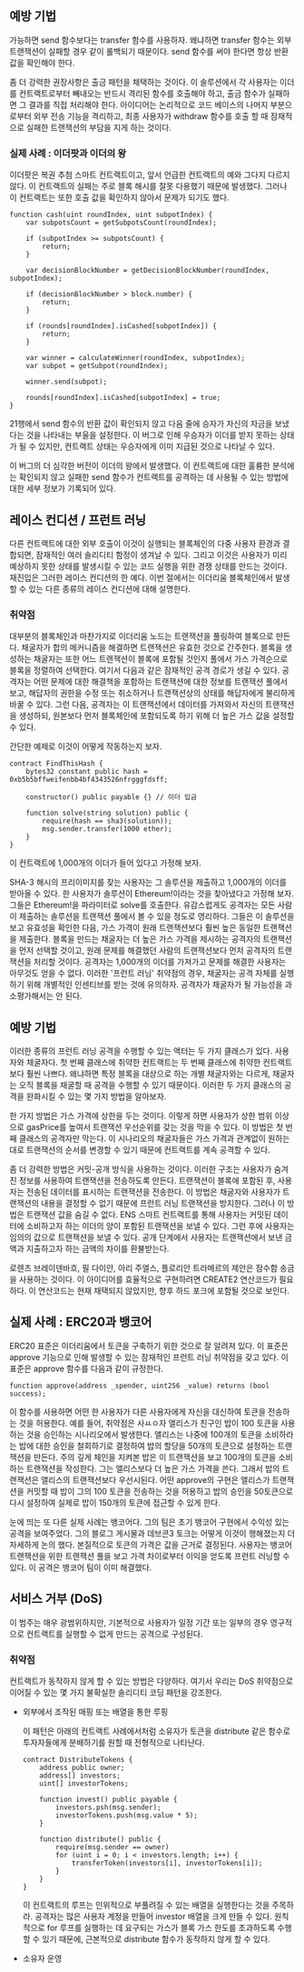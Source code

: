 ## 예방 기법

가능하면 send 함수보다는 transfer 함수를 사용하자. 왜냐하면 transfer 함수는 외부 트랜잭션이 실패할 경우 같이 롤백되기 때문이다. send 함수를 써야 한다면 항상 반환 값을 확인해야 한다.

좀 더 강력한 권장사항은 출금 패턴을 채택하는 것이다. 이 솔루션에서 각 사용자는 이더를 컨트랙트로부터 빼내오는 반드시 격리된 함수를 호출해야 하고, 출금 함수가 실패하면 그 결과를 직접 처리해야 한다. 아이디어는 논리적으로 코드 베이스의 나머지 부분으로부터 외부 전송 기능을 격리하고, 최종 사용자가 withdraw 함수를 호출 할 때 잠재적으로 실패한 트랜잭션의 부담을 지게 하는 것이다.

### 실제 사례 : 이더팟과 이더의 왕

이더팟은 복권 추첨 스마트 컨트랙트이고, 앞서 언급한 컨트랙트의 예와 그다지 다르지 않다. 이 컨트랙트의 실패는 주로 블록 해시를 잘못 다용했기 때문에 발생했다. 그러나 이 컨트랙트는 또한 호출 값을 확인하지 않아서 문제가 되기도 했다.

``` solidity
function cash(uint roundIndex, uint subpotIndex) {
    var subpotsCount = getSubpotsCount(roundIndex);

    if (subpotIndex >= subpotsCount) {
        return;
    }

    var decisionBlockNumber = getDecisionBlockNumber(roundIndex, subpotIndex);

    if (decisionBlockNumber > block.number) {
        return;
    }

    if (rounds[roundIndex].isCashed[subpotIndex]) {
        return;
    }

    var winner = calculateWinner(roundIndex, subpotIndex);
    var subpot = getSubpot(roundIndex);

    winner.send(subpot);

    rounds[roundIndex].isCashed[subpotIndex] = true;
}
```

21행에서 send 함수의 반환 값이 확인되지 않고 다음 줄에 승자가 자신의 자금을 보냈다는 것을 나타내는 부울을 설정한다. 이 버그로 인해 우승자가 이더를 받지 못하는 상태가 될 수 있지만, 컨트랙트 상태는 우승자에게 이미 지급된 것으로 나타날 수 있다.

이 버그의 더 심각한 버전이 이더의 왕에서 발생했다. 이 컨트랙트에 대한 훌륭한 분석에는 확인되지 않고 실패한 send 함수가 컨트랙트를 공격하는 데 사용될 수 있는 방법에 대한 세부 정보가 기록되어 있다.

## 레이스 컨디션 / 프런트 러닝

다른 컨트랙트에 대한 외부 호출이 이것이 실행되는 블록체인의 다중 사용자 환경과 결합되면, 잠재적인 여러 솔리디티 함정이 생겨날 수 있다. 그리고 이것은 사용자가 미리 예상하지 못한 상태를 발생시킬 수 있는 코드 실행을 위한 경쟁 상태를 만드는 것이다. 재진입은 그러한 레이스 컨디션의 한 예다. 이번 절에서는 이더리움 블록체인에서 발생할 수 있는 다른 종류의 레이스 컨디션에 대해 설명한다.

### 취약점

대부분의 블록체인과 마찬가지로 이더리움 노드는 트랜잭션을 풀링하여 블록으로 만든다. 채굴자가 합의 메커니즘을 해결하면 트랜잭션은 유효한 것으로 간주한다. 블록을 생성하는 채굴자는 또한 어느 트랜잭션이 블록에 포함될 것인지 풀에서 가스 가격순으로 블록을 정렬하여 선택한다. 여기서 다음과 같은 잠재적인 공격 경로가 생길 수 있다. 공격자는 어떤 문제에 대한 해결책을 포함하는 트랜잭션에 대한 정보를 트랜잭션 풀에서 보고, 해답자의 권한을 수정 또는 취소하거나 트랜잭션상의 상태를 해답자에게 불리하게 바꿀 수 있다. 그런 다음, 공격자는 이 트랜잭션에서 데이터를 가져와서 자신의 트랜잭션을 생성하되, 원본보다 먼저 블록체인에 포함되도록 하기 위해 더 높은 가스 값을 설정할 수 있다.

간단한 예제로 이것이 어떻게 작동하는지 보자.

``` solidity
contract FindThisHash {
    bytes32 constant public hash = 0xb5b5bffweifenbb4bf4343526nfrgggfdsff;

    constructor() public payable {} // 이더 입금

    function solve(string solution) public {
        require(hash == sha3(solution));
        msg.sender.transfer(1000 ether);
    }
}
```

이 컨트랙트에 1,000개의 이더가 들어 있다고 가정해 보자.

SHA-3 해시의 프리이미지를 찾는 사용자는 그 솔루션을 제출하고 1,000개의 이더를 받아올 수 있다. 한 사용자가 솔루션이 Ethereum!이라는 것을 찾아냈다고 가정해 보자. 그들은 Ethereum!을 파라미터로 solve를 호출한다. 유감스럽게도 공격자는 모든 사람이 제출하는 솔루션을 트랜잭션 풀에서 볼 수 있을 정도로 영리하다. 그들은 이 솔루션을 보고 유효성을 확인한 다음, 가스 가격이 원래 트랜잭션보다 훨씬 높은 동일한 트랜잭션을 제출한다. 블록을 만드는 채굴자는 더 높은 가스 가격을 제시하는 공격자의 트랜잭션을 먼저 선택할 것이고, 원래 문제를 해결했던 사람의 트랜잭션보다 먼저 공격자의 트랜잭션을 처리할 것이다. 공격자는 1,000개의 이더를 가져가고 문제를 해결한 사용자는 아무것도 얻을 수 없다. 이러한 '프런트 러닝' 취약점의 경우, 채굴자는 공격 자체를 실행하기 위해 개별적인 인센티브를 받는 것에 유의하자. 공격자가 채굴자가 될 가능성을 과소평가해서는 안 된다.

## 예방 기법

이러한 종류의 프런트 러닝 공격을 수행할 수 있는 액터는 두 가지 클래스가 있다. 사용자와 채굴자다. 첫 번째 클래스에 취약한 컨트랙트는 두 번째 클래스에 취약한 컨트랙트보다 훨씬 나쁘다. 왜냐하면 특정 블록을 대상으로 하는 개별 채굴자와는 다르게, 채굴자는 오직 블록을 채굴할 때 공격을 수행할 수 있기 때문이다. 이러한 두 가지 클래스의 공격을 완화시킬 수 있는 몇 가지 방법을 알아보자.

한 가지 방법은 가스 가격에 상한을 두는 것이다. 이렇게 하면 사용자가 상한 범위 이상으로 gasPrice를 높여서 트랜잭션 우선순위를 갖는 것을 막을 수 있다. 이 방법은 첫 번째 클래스의 공격자만 막는다. 이 시나리오의 채굴자들은 가스 가격과 관계없이 원하는 대로 트랜잭션의 순서를 변경할 수 있기 때문에 컨트랙트를 계속 공격할 수 있다.

좀 더 강력한 방법은 커밋-공개 방식을 사용하는 것이다. 이러한 구조는 사용자가 숨겨진 정보를 사용하여 트랜잭션을 전송하도록 만든다. 트랜잭션이 블록에 포함된 후, 사용자는 전송된 데이터를 표시하는 트랜잭션을 전송한다. 이 방법은 채굴자와 사용자가 트랜잭션의 내용을 결정할 수 없기 때문에 프런트 러닝 트랜잭션을 방지한다. 그러나 이 방법은 트랜잭션 값을 숨길 수 없다. ENS 스마트 컨트랙트를 통해 사용자는 커밋된 데이터에 소비하고자 하는 이더의 양이 포함된 트랜잭션을 보낼 수 있다. 그런 후에 사용자는 임의의 값으로 트랜잭션을 보낼 수 있다. 공개 단계에서 사용자는 트랜잭션에서 보낸 금액과 지출하고자 하는 금액의 차이를 환불받는다.

로렌츠 브레이덴바흐, 필 다이안, 아리 주엘스, 플로리안 트라메르의 제안은 잠수함 송금을 사용하는 것이다. 이 아이디어를 효율적으로 구현하려면 CREATE2 연산코드가 필요하다. 이 연산코드는 현재 채택되지 않았지만, 향후 하드 포크에 포함될 것으로 보인다.

## 실제 사례 : ERC20과 뱅코어

ERC20 표준은 이더리움에서 토큰을 구축하기 위한 것으로 잘 알려져 있다. 이 표준은 approve 기능으로 인해 발생할 수 있는 잠재적인 프런트 러닝 취약점을 갖고 있다. 이 표준은 approve 함수를 다음과 같이 규정한다.

``` solidity
function approve(address _spender, uint256 _value) returns (bool success);
```

이 함수를 사용하면 어떤 한 사용자가 다른 사용자에게 자신을 대신하여 토큰을 전송하는 것을 허용한다. 예를 들어, 취약점은 사ㅛㅇ자 앨리스가 친구인 밥이 100 토큰을 사용하는 것을 승인하는 시나리오에서 발생한다. 앨리스는 나중에 100개의 토큰을 소비하라는 밥에 대한 승인을 철회하기로 결정하여 밥의 할당을 50개의 토큰으로 설정하는 트랜잭션을 만든다. 주의 깊게 체인을 지켜본 밥은 이 트랜잭션을 보고 100개의 토큰을 소비하는 트랜잭션을 작성한다. 그는 앨리스보다 더 높은 가스 가격을 쓴다. 그래서 밥의 트랜잭션은 앨리스의 트랜잭션보다 우선시된다. 어떤 approve의 구현은 앨리스가 트랜잭션을 커밋할 때 밥이 그의 100 토큰을 전송하는 것을 허용하고 밥의 승인을 50토큰으로 다시 설정하여 실제로 밥이 150개의 토큰에 접근할 수 있게 한다.

눈에 띄는 또 다른 실제 사례는 뱅코어다. 그의 팀은 초기 뱅코어 구현에서 수익성 있는 공격을 보여주었다. 그의 블로그 게시물과 데브콘3 토크는 어떻게 이것이 행해졌는지 더 자세하게 논의 했다. 본질적으로 토큰의 가격은 값을 근거로 결정된다. 사용자는 뱅코어 트랜잭션을 위한 트랜잭션 풀을 보고 가격 차이로부터 이익을 얻도록 프런트 러닝할 수 있다. 이 공격은 뱅코어 팀이 이미 해결했다.

## 서비스 거부 (DoS)

이 범주는 매우 광범위하지만, 기본적으로 사용자가 일정 기간 또는 일부의 경우 영구적으로 컨트랙트를 실행할 수 없게 만드는 공격으로 구성된다.

### 취약점

컨트랙트가 동작하지 않게 할 수 있는 방법은 다양하다. 여기서 우리는 DoS 취약점으로 이어질 수 있는 몇 가지 불확실한 솔리디티 코딩 패턴을 강조한다.

- 외부에서 조작된 매핑 또는 배열을 통한 루핑

    이 패턴은 아래의 컨트랙트 사례에서처럼 소유자가 토큰을 distribute 같은 함수로 투자자들에게 분배하기를 원할 때 전형적으로 나타난다.

    ``` solidity
    contract DistributeTokens {
        address public owner;
        address[] investors;
        uint[] investorTokens;

        function invest() public payable {
            investors.psh(msg.sender);
            investorTokens.push(msg.value * 5);
        }

        function distribute() public {
            require(msg.sender == owner)
            for (uint i = 0; i < investors.length; i++) {
                transferToken(investors[i], investorTokens[i]);
            }
        }
    }
    ```

    이 컨트랙트의 루프는 인위적으로 부풀려질 수 있는 배열을 실행한다는 것을 주목하라. 공격자는 많은 사용자 계정을 만들어 investor 배열을 크게 만들 수 있다. 원칙적으로 for 루프를 실행하는 데 요구되는 가스가 블록 가스 한도를 초과하도록 수행할 수 있기 때문에, 근본적으로 distribute 함수가 동작하지 않게 할 수 있다.

- 소유자 운영

    